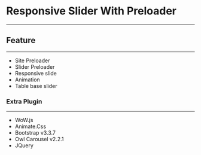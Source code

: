 # Responsive Slider With Preloader
---


## Feature
--- 

* Site Preloader
* Slider Preloader
* Responsive slide
* Animation 
* Table base slider

### Extra Plugin
---

* WoW.js
* Animate.Css
* Bootstrap v3.3.7 
* Owl Carousel v2.2.1
* JQuery
